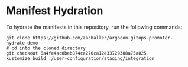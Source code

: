 # Manifest Hydration

To hydrate the manifests in this repository, run the following commands:

```shell
git clone https://github.com/zachaller/argocon-gitops-promoter-hydrate-demo
# cd into the cloned directory
git checkout 6a4fe4ac0beb874ca270ca12e33729388a75a825
kustomize build ./user-configuration/staging/integration
```
